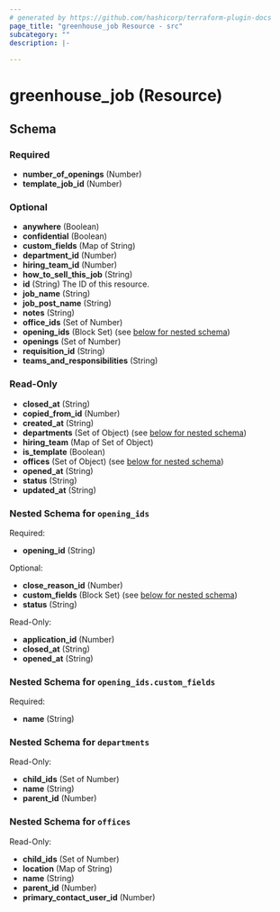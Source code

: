 ```yaml
---
# generated by https://github.com/hashicorp/terraform-plugin-docs
page_title: "greenhouse_job Resource - src"
subcategory: ""
description: |-
  
---
```


# greenhouse_job (Resource)





<!-- schema generated by tfplugindocs -->
## Schema

### Required

- **number_of_openings** (Number)
- **template_job_id** (Number)

### Optional

- **anywhere** (Boolean)
- **confidential** (Boolean)
- **custom_fields** (Map of String)
- **department_id** (Number)
- **hiring_team_id** (Number)
- **how_to_sell_this_job** (String)
- **id** (String) The ID of this resource.
- **job_name** (String)
- **job_post_name** (String)
- **notes** (String)
- **office_ids** (Set of Number)
- **opening_ids** (Block Set) (see [below for nested schema](#nestedblock--opening_ids))
- **openings** (Set of Number)
- **requisition_id** (String)
- **teams_and_responsibilities** (String)

### Read-Only

- **closed_at** (String)
- **copied_from_id** (Number)
- **created_at** (String)
- **departments** (Set of Object) (see [below for nested schema](#nestedatt--departments))
- **hiring_team** (Map of Set of Object)
- **is_template** (Boolean)
- **offices** (Set of Object) (see [below for nested schema](#nestedatt--offices))
- **opened_at** (String)
- **status** (String)
- **updated_at** (String)

<a id="nestedblock--opening_ids"></a>
### Nested Schema for `opening_ids`

Required:

- **opening_id** (String)

Optional:

- **close_reason_id** (Number)
- **custom_fields** (Block Set) (see [below for nested schema](#nestedblock--opening_ids--custom_fields))
- **status** (String)

Read-Only:

- **application_id** (Number)
- **closed_at** (String)
- **opened_at** (String)

<a id="nestedblock--opening_ids--custom_fields"></a>
### Nested Schema for `opening_ids.custom_fields`

Required:

- **name** (String)



<a id="nestedatt--departments"></a>
### Nested Schema for `departments`

Read-Only:

- **child_ids** (Set of Number)
- **name** (String)
- **parent_id** (Number)


<a id="nestedatt--offices"></a>
### Nested Schema for `offices`

Read-Only:

- **child_ids** (Set of Number)
- **location** (Map of String)
- **name** (String)
- **parent_id** (Number)
- **primary_contact_user_id** (Number)


